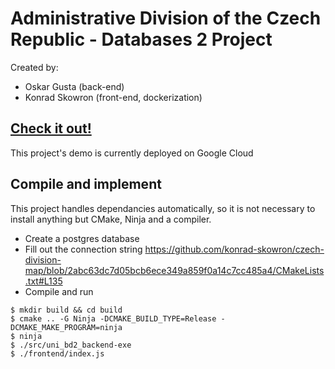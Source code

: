 # Administrative Division of the Czech Republic - Databases 2 Project
Created by:
- Oskar Gusta (back-end)
- Konrad Skowron (front-end, dockerization)

## [Check it out!](http://map.eurasianskylark.net)
This project's demo is currently deployed on Google Cloud

## Compile and implement
This project handles dependancies automatically, so it is not necessary to install anything but CMake, Ninja and a compiler.

- Create a postgres database
- Fill out the connection string https://github.com/konrad-skowron/czech-division-map/blob/2abc63dc7d05bcb6ece349a859f0a14c7cc485a4/CMakeLists.txt#L135
- Compile and run
```
$ mkdir build && cd build
$ cmake .. -G Ninja -DCMAKE_BUILD_TYPE=Release -DCMAKE_MAKE_PROGRAM=ninja
$ ninja
$ ./src/uni_bd2_backend-exe
$ ./frontend/index.js
```
